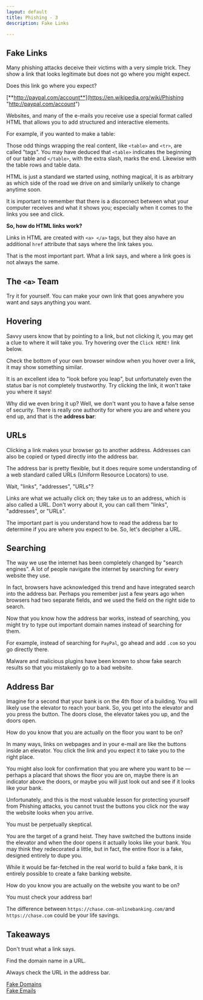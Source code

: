 ```yaml
---
layout: default
title: Phishing - 3
description: Fake Links

---
```

## Fake Links

Many phishing attacks deceive their victims with a very simple trick. They show a link that looks legitimate but does not go where you might expect.

Does this link go where you expect?

[**http://paypal.com/account**](https://en.wikipedia.org/wiki/Phishing "http://paypal.com/account")

Websites, and many of the e-mails you receive use a special format called HTML that allows you to add structured and interactive elements.

For example, if you wanted to make a table:

Those odd things wrapping the real content, like `<table>` and `<tr>`, are called "tags". You may have deduced that `<table>` indicates the beginning of our table and `</table>`, with the extra slash, marks the end. Likewise with the table rows and table data.

HTML is just a standard we started using, nothing magical, it is as arbitrary as which side of the road we drive on and similarly unlikely to change anytime soon.

It is important to remember that there is a disconnect between what your computer receives and what it shows you; especially when it comes to the links you see and click.

**So, how do HTML links work?**

Links in HTML are created with `<a> </a>` tags, but they also have an additional `href` attribute that says where the link takes you.

That is the most important part. What a link says, and where a link goes is not always the same.

## The `<a>` Team

Try it for yourself. You can make your own link that goes anywhere you want and says anything you want.

## Hovering

Savvy users know that by pointing to a link, but not clicking it, you may get a clue to where it will take you. Try hovering over the `Click HERE!` link below.

Check the bottom of your own browser window when you hover over a link, it may show something similar.

It is an excellent idea to "look before you leap", but unfortunately even the status bar is not completely trustworthy. Try clicking the link, it won't take you where it says!

Why did we even bring it up? Well, we don't want you to have a false sense of security. There is really one authority for where you are and where you end up, and that is the **address bar**:

## URLs

Clicking a link makes your browser go to another address. Addresses can also be copied or typed directly into the address bar.

The address bar is pretty flexible, but it does require some understanding of a web standard called URLs (Uniform Resource Locators) to use.

Wait, "links", "addresses", "URLs"?

Links are what we actually click on; they take us to an address, which is also called a URL. Don't worry about it, you can call them "links", "addresses", or "URLs".

The important part is you understand how to read the address bar to determine if you are where you expect to be. So, let's decipher a URL.

## Searching

The way we use the internet has been completely changed by "search engines". A lot of people navigate the internet by searching for every website they use.

In fact, browsers have acknowledged this trend and have integrated search into the address bar. Perhaps you remember just a few years ago when browsers had two separate fields, and we used the field on the right side to search.

Now that you know how the address bar works, instead of searching, you might try to type out important domain names instead of searching for them.

For example, instead of searching for `PayPal`, go ahead and add `.com` so you go directly there.

Malware and malicious plugins have been known to show fake search results so that you mistakenly go to a bad website.

## Address Bar

Imagine for a second that your bank is on the 4th floor of a building. You will likely use the elevator to reach your bank. So, you get into the elevator and you press the button. The doors close, the elevator takes you up, and the doors open.

How do you know that you are actually on the floor you want to be on?

In many ways, links on webpages and in your e-mail are like the buttons inside an elevator. You click the link and you expect it to take you to the right place.

You might also look for confirmation that you are where you want to be — perhaps a placard that shows the floor you are on, maybe there is an indicator above the doors, or maybe you will just look out and see if it looks like your bank.

Unfortunately, and this is the most valuable lesson for protecting yourself from Phishing attacks, you cannot trust the buttons you click nor the way the website looks when you arrive.

You must be perpetually skeptical.

You are the target of a grand heist. They have switched the buttons inside the elevator and when the door opens it actually looks like your bank. You may think they redecorated a little, but in fact, the entire floor is a fake, designed entirely to dupe you.

While it would be far-fetched in the real world to build a fake bank, it is entirely possible to create a fake banking website.

How do you know you are actually on the website you want to be on?

You must check your address bar!

The difference between `https://chase.com-onlinebanking.com/`and `https://chase.com` could be your life savings.

## Takeaways

Don't trust what a link says.

Find the domain name in a URL.

Always check the URL in the address bar.

[Fake Domains](./fake_domains.html "Fake Domains")  
[Fake Emails](./ "Fake Emails")